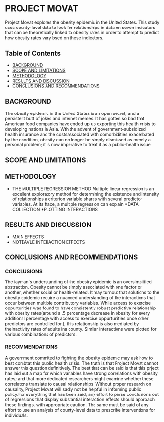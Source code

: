 # PROJECT MOVAT
Project Movat explores the obesity epidemic in the United States. This study uses county-level data to look for relationships in data on seven indicators that can be theoretically linked to obesity rates in order to attempt to predict how obesity rates vary bsed on these indicators. 

## Table of Contents
* [BACKGROUND](#background)
* [SCOPE AND LIMITATIONS](#scope-and-limitations)
* [METHODOLOGY](#methodology)
* [RESULTS AND DISCUSSION](#results-and-discussion)
* [CONCLUSIONS AND RECOMMENDATIONS](#conclusions-and-recommendations)

## BACKGROUND
The obesity epidemic in the United States is an open secret; and a persistent butt of jokes and internet memes. It has gotten so
bad that American food companies have ended up up exporting this health crisis to developing nations in Asia. Wth the advent of government-subsidized health insurance and the costsassociated with comorbidities exacerbated by the condition, obesity can no longer be simply dismissed as merely a personal problem; it is now imperative to treat it as a public-health issue
 
## SCOPE AND LIMITATIONS

## METHODOLOGY
* THE MULTIPLE REGRESSION METHOD
Multiple linear regression is an excellent exploratory method for determining the existence and intensity of relationships a criterion variable shares with several predictor variables. At its fface, a multiple regression can explain
*DATA COLLECTION
*PLOTTING INTERACTIONS


## RESULTS AND DISCUSSION
* MAIN EFFECTS
* NOTEAVLE INTERACTION EFFECTS

## CONCLUSIONS AND RECOMMENDATIONS

### CONCLUSIONS
The layman's understanding of the obesity epidemic is an oversimplified abstraction. Obesity cannot be simply associated with one factor or another, whether social or health-related. 
It may turnout that solutions to the obesity epidemic require a nuanced understanding of the interactions that occur between multiple contributory variables. While access to exercise oppurtunities was found to have consistently robust predictive relationship with obesity rates(around a .5 percentage decrease in obesity for every additional percentage with access to exercise oppurtunities once other predictors are controlled for.), this relationship is also mediated by theinactivity rates of adults ina county. Similar interactions were plotted for various combinations of predictors. 

### RECOMMENDATIONS
A government commited to fighting the obesity epidemic may ask how to best combtat this public health crisis. The truth is that Project Movat cannot answer this question definitively. The best that can be said is that this prject has laid out a map for which variables have strong correlations with obesity rates; and that more dedicated researchers might examine whether these correlatons translate to causal relationships. Without proper research on causality, Project Movat will sadly not be helpful in informing public policy.For everything that has been said, any effort to parse conclusions out of regressions that display substantial interaction effects should  approach these findings.  with appropriate caution. The same must be said of any effort to use an analysis of county-level data to prescribe interventions for individuals. 
